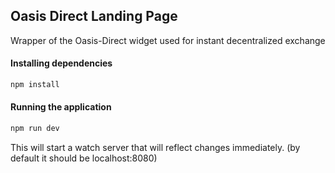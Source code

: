 ## Oasis Direct Landing Page

Wrapper of the Oasis-Direct widget used for instant decentralized exchange

#### Installing dependencies

```js
npm install
```

#### Running the application

```js
npm run dev
```

This will start a watch server that will reflect changes immediately. (by default it should be localhost:8080)